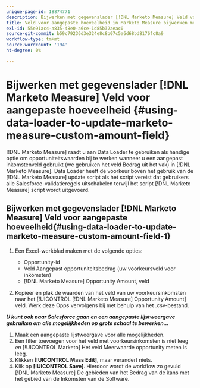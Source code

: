 ```yaml
---
unique-page-id: 18874771
description: Bijwerken met gegevenslader [!DNL Marketo Measure] Veld voor aangepaste hoeveelheid - [!DNL Marketo Measure] - Productdocumentatie
title: Veld voor aangepaste hoeveelheid in Marketo Measure bijwerken met gegevenslader
exl-id: 55e91ac4-a835-48e0-a6ce-1d85b32aeac0
source-git-commit: b59c79236d3e324e8c8b07c5a6d68bd8176fc8a9
workflow-type: tm+mt
source-wordcount: '194'
ht-degree: 0%

---
```


# Bijwerken met gegevenslader [!DNL Marketo Measure] Veld voor aangepaste hoeveelheid {#using-data-loader-to-update-marketo-measure-custom-amount-field}

[!DNL Marketo Measure] raadt u aan Data Loader te gebruiken als handige optie om opportuniteitswaarden bij te werken wanneer u een aangepast inkomstenveld gebruikt (we gebruiken het veld Bedrag uit het vak) in [!DNL Marketo Measure]. Data Loader heeft de voorkeur boven het gebruik van de [!DNL Marketo Measure] update script als het script vereist dat gebruikers alle Salesforce-validatieregels uitschakelen terwijl het script [!DNL Marketo Measure] script wordt uitgevoerd.

## Bijwerken met gegevenslader [!DNL Marketo Measure] Veld voor aangepaste hoeveelheid{#using-data-loader-to-update-marketo-measure-custom-amount-field-1}

1. Een Excel-werkblad maken met de volgende opties:

   * Opportunity-id
   * Veld Aangepast opportuniteitsbedrag (uw voorkeursveld voor inkomsten)
   * [!DNL Marketo Measure] Opportunity Amount, veld

1. Kopieer en plak de waarden van het veld van uw voorkeursinkomsten naar het [!UICONTROL [!DNL Marketo Measure] Opportunity Amount] veld. Werk deze Opps vervolgens bij met behulp van het .csv-bestand.

**_U kunt ook naar Salesforce gaan en een aangepaste lijstweergave gebruiken om alle mogelijkheden op grote schaal te bewerken..._**

1. Maak een aangepaste lijstweergave voor alle mogelijkheden.
1. Een filter toevoegen voor het veld met voorkeursinkomsten is niet leeg _en_ [!UICONTROL Marketo] Het veld Meerwaarde opportunity meten is leeg.
1. Klikken **[!UICONTROL Mass Edit]**, maar verandert niets.
1. Klik op **[!UICONTROL Save]**. Hierdoor wordt de workflow zo gevuld [!DNL Marketo Measure] De gebieden van het Bedrag van de kans met het gebied van de Inkomsten van de Software.
